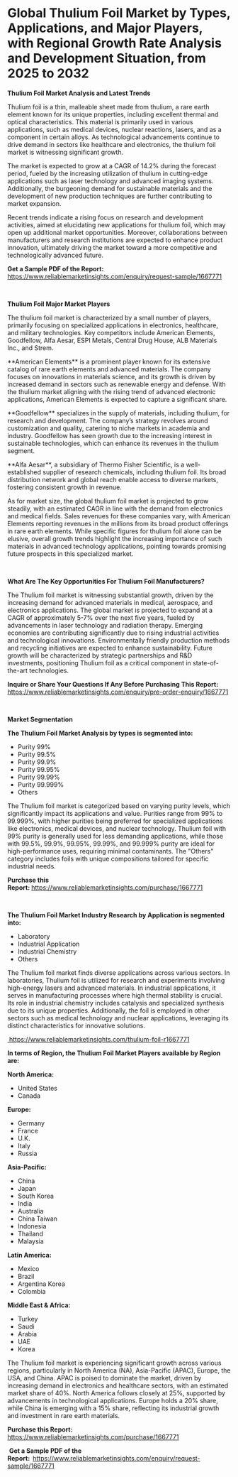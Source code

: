 <p><h1>Global Thulium Foil Market by Types, Applications, and Major Players, with Regional Growth Rate Analysis and Development Situation, from 2025 to 2032</h1></p><p><strong>Thulium Foil Market Analysis and Latest Trends</strong></p>
<p><p>Thulium foil is a thin, malleable sheet made from thulium, a rare earth element known for its unique properties, including excellent thermal and optical characteristics. This material is primarily used in various applications, such as medical devices, nuclear reactions, lasers, and as a component in certain alloys. As technological advancements continue to drive demand in sectors like healthcare and electronics, the thulium foil market is witnessing significant growth.</p><p>The market is expected to grow at a CAGR of 14.2% during the forecast period, fueled by the increasing utilization of thulium in cutting-edge applications such as laser technology and advanced imaging systems. Additionally, the burgeoning demand for sustainable materials and the development of new production techniques are further contributing to market expansion. </p><p>Recent trends indicate a rising focus on research and development activities, aimed at elucidating new applications for thulium foil, which may open up additional market opportunities. Moreover, collaborations between manufacturers and research institutions are expected to enhance product innovation, ultimately driving the market toward a more competitive and technologically advanced future.</p></p>
<p><strong>Get a Sample PDF of the Report:&nbsp;</strong> <a href="https://www.reliablemarketinsights.com/enquiry/request-sample/1667771?utm_campaign=2738&utm_medium=2&utm_source=Github&utm_content=ia&utm_term=19042025&utm_id=thulium-foil">https://www.reliablemarketinsights.com/enquiry/request-sample/1667771</a></p>
<p>&nbsp;</p>
<p><strong>Thulium Foil Major Market Players</strong></p>
<p><p>The thulium foil market is characterized by a small number of players, primarily focusing on specialized applications in electronics, healthcare, and military technologies. Key competitors include American Elements, Goodfellow, Alfa Aesar, ESPI Metals, Central Drug House, ALB Materials Inc., and Strem.</p><p>**American Elements** is a prominent player known for its extensive catalog of rare earth elements and advanced materials. The company focuses on innovations in materials science, and its growth is driven by increased demand in sectors such as renewable energy and defense. With the thulium market aligning with the rising trend of advanced electronic applications, American Elements is expected to capture a significant share.</p><p>**Goodfellow** specializes in the supply of materials, including thulium, for research and development. The company’s strategy revolves around customization and quality, catering to niche markets in academia and industry. Goodfellow has seen growth due to the increasing interest in sustainable technologies, which can enhance its revenues in the thulium segment.</p><p>**Alfa Aesar**, a subsidiary of Thermo Fisher Scientific, is a well-established supplier of research chemicals, including thulium foil. Its broad distribution network and global reach enable access to diverse markets, fostering consistent growth in revenue.</p><p>As for market size, the global thulium foil market is projected to grow steadily, with an estimated CAGR in line with the demand from electronics and medical fields. Sales revenues for these companies vary, with American Elements reporting revenues in the millions from its broad product offerings in rare earth elements. While specific figures for thulium foil alone can be elusive, overall growth trends highlight the increasing importance of such materials in advanced technology applications, pointing towards promising future prospects in this specialized market.</p></p>
<p>&nbsp;</p>
<p><strong>What Are The Key Opportunities For Thulium Foil Manufacturers?</strong></p>
<p><p>The Thulium foil market is witnessing substantial growth, driven by the increasing demand for advanced materials in medical, aerospace, and electronics applications. The global market is projected to expand at a CAGR of approximately 5-7% over the next five years, fueled by advancements in laser technology and radiation therapy. Emerging economies are contributing significantly due to rising industrial activities and technological innovations. Environmentally friendly production methods and recycling initiatives are expected to enhance sustainability. Future growth will be characterized by strategic partnerships and R&D investments, positioning Thulium foil as a critical component in state-of-the-art technologies.</p></p>
<p><strong>Inquire or Share Your Questions If Any Before Purchasing This Report:</strong> <a href="https://www.reliablemarketinsights.com/enquiry/pre-order-enquiry/1667771?utm_campaign=2738&utm_medium=2&utm_source=Github&utm_content=ia&utm_term=19042025&utm_id=thulium-foil">https://www.reliablemarketinsights.com/enquiry/pre-order-enquiry/1667771</a></p>
<p>&nbsp;</p>
<p><strong>Market Segmentation</strong></p>
<p><strong>The Thulium Foil Market Analysis by types is segmented into:</strong></p>
<p><ul><li>Purity 99%</li><li>Purity 99.5%</li><li>Purity 99.9%</li><li>Purity 99.95%</li><li>Purity 99.99%</li><li>Purity 99.999%</li><li>Others</li></ul></p>
<p><p>The Thulium foil market is categorized based on varying purity levels, which significantly impact its applications and value. Purities range from 99% to 99.999%, with higher purities being preferred for specialized applications like electronics, medical devices, and nuclear technology. Thulium foil with 99% purity is generally used for less demanding applications, while those with 99.5%, 99.9%, 99.95%, 99.99%, and 99.999% purity are ideal for high-performance uses, requiring minimal contaminants. The "Others" category includes foils with unique compositions tailored for specific industrial needs.</p></p>
<p><strong>Purchase this Report:&nbsp;</strong><a href="https://www.reliablemarketinsights.com/purchase/1667771?utm_campaign=2738&utm_medium=2&utm_source=Github&utm_content=ia&utm_term=19042025&utm_id=thulium-foil">https://www.reliablemarketinsights.com/purchase/1667771</a></p>
<p>&nbsp;</p>
<p><strong>The Thulium Foil Market Industry Research by Application is segmented into:</strong></p>
<p><ul><li>Laboratory</li><li>Industrial Application</li><li>Industrial Chemistry</li><li>Others</li></ul></p>
<p><p>The Thulium foil market finds diverse applications across various sectors. In laboratories, Thulium foil is utilized for research and experiments involving high-energy lasers and advanced materials. In industrial applications, it serves in manufacturing processes where high thermal stability is crucial. Its role in industrial chemistry includes catalysis and specialized synthesis due to its unique properties. Additionally, the foil is employed in other sectors such as medical technology and nuclear applications, leveraging its distinct characteristics for innovative solutions.</p></p>
<p><a href="https://www.reliablemarketinsights.com/thulium-foil-r1667771?utm_campaign=2738&utm_medium=2&utm_source=Github&utm_content=ia&utm_term=19042025&utm_id=thulium-foil">&nbsp;https://www.reliablemarketinsights.com/thulium-foil-r1667771</a></p>
<p><strong>In terms of Region, the Thulium Foil Market Players available by Region are:</strong></p>
<p>
    <p> <strong> North America: </strong>
        <ul>
            <li>United States</li>
            <li>Canada</li>
        </ul>
        </p> 
    <p> <strong> Europe: </strong>
        <ul>
            <li>Germany</li>
            <li>France</li>
            <li>U.K.</li>
            <li>Italy</li>
            <li>Russia</li>
        </ul>
        </p> 
    <p> <strong> Asia-Pacific: </strong>
        <ul>
            <li>China</li>
            <li>Japan</li>
            <li>South Korea</li>
            <li>India</li>
            <li>Australia</li>
            <li>China Taiwan</li>
            <li>Indonesia</li>
            <li>Thailand</li>
            <li>Malaysia</li>
        </ul>
        </p> 
    <p> <strong> Latin America: </strong>
        <ul>
            <li>Mexico</li>
            <li>Brazil</li>
            <li>Argentina Korea</li>
            <li>Colombia</li>
        </ul>
        </p> 
    <p> <strong> Middle East & Africa: </strong>
        <ul>
            <li>Turkey</li>
            <li>Saudi</li>
            <li>Arabia</li>
            <li>UAE</li>
            <li>Korea</li>
        </ul>
    </p>
    </p>
<p><p>The Thulium foil market is experiencing significant growth across various regions, particularly in North America (NA), Asia-Pacific (APAC), Europe, the USA, and China. APAC is poised to dominate the market, driven by increasing demand in electronics and healthcare sectors, with an estimated market share of 40%. North America follows closely at 25%, supported by advancements in technological applications. Europe holds a 20% share, while China is emerging with a 15% share, reflecting its industrial growth and investment in rare earth materials.</p></p>
<p><strong>Purchase this Report: </strong><a href="https://www.reliablemarketinsights.com/purchase/1667771?utm_campaign=2738&utm_medium=2&utm_source=Github&utm_content=ia&utm_term=19042025&utm_id=thulium-foil">https://www.reliablemarketinsights.com/purchase/1667771</a></p>
<p>&nbsp;<strong>Get a Sample PDF of the Report:&nbsp;&nbsp;</strong><a href="https://www.reliablemarketinsights.com/enquiry/request-sample/1667771?utm_campaign=2738&utm_medium=2&utm_source=Github&utm_content=ia&utm_term=19042025&utm_id=thulium-foil">https://www.reliablemarketinsights.com/enquiry/request-sample/1667771</a></p>
<p><strong></strong></p>
<p><p></p><p></p><p></p></p>